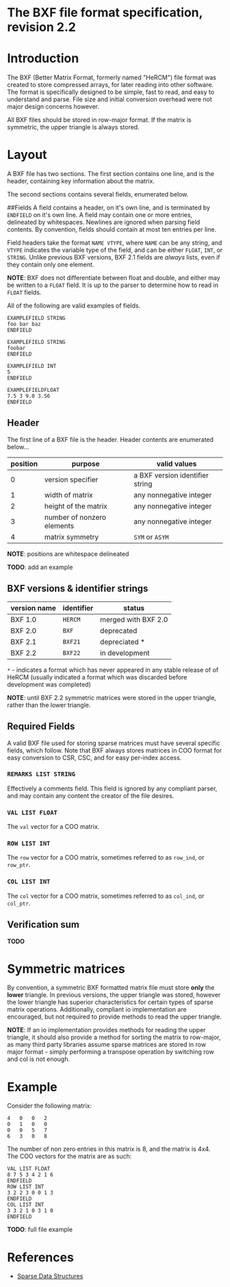 # The BXF file format specification, revision 2.2
# Introduction
The BXF (Better Matrix Format, formerly named "HeRCM") file format was created to store compressed arrays, for later reading into other software. The format is specifically designed to be simple, fast to read, and easy to understand and parse. File size and initial conversion overhead were not major design concerns however. 

All BXF files should be stored in row-major format. If the matrix is symmetric, the upper triangle is always stored. 

# Layout
A BXF file has two sections. The first section contains one line, and is the header, containing key information about the matrix. 

The second sections contains several fields, enumerated below. 

##Fields 
A field contains a header, on it's own line, and is terminated by `ENDFIELD` on it's own line. A field may contain one or more entries, delineated by whitespaces. Newlines are ignored when parsing field contents. By convention, fields should contain at most ten entries per line. 

Field headers take the format `NAME VTYPE`, where `NAME` can be any string, and `VTYPE` indicates the variable type of the field, and can be either `FLOAT`, `INT`, or `STRING`. Unlike previous BXF versions, BXF 2.1 fields are *always* lists, even if they contain only one element. 

**NOTE**: BXF does not differentiate between float and double, and either may be written to a `FLOAT` field. It is up to the parser to determine how to read in `FLOAT` fields. 

All of the following are valid examples of fields. 
```
EXAMPLEFIELD STRING
foo bar baz
ENDFIELD
```
```
EXAMPLEFIELD STRING
foobar
ENDFIELD
```
```
EXAMPLEFIELD INT
5
ENDFIELD
```
```
EXAMPLEFIELDFLOAT 
7.5 3 9.0 3.56
ENDFIELD
```

## Header
The first line of a BXF file is the header. Header contents are enumerated below...

| position | purpose | valid values |
|----------|---------|--------------|
| 0        | version specifier | a BXF version identifier string |
| 1        | width of matrix | any nonnegative integer |
| 2        | height of the matrix | any nonnegative integer | 
| 3        | number of nonzero elements | any nonnegative integer |
| 4        | matrix symmetry | `SYM` or `ASYM` | 

**NOTE**: positions are whitespace delineated 

**TODO**: add an example

## BXF versions & identifier strings

| version name | identifier | status |
|--------------|------------|--------|
| BXF 1.0      | `HERCM`    | merged with BXF 2.0 |
| BXF 2.0      | `BXF  `    | deprecated          |
| BXF 2.1      | `BXF21`    | depreciated *       |
| BXF 2.2      | `BXF22`    | in development      |

`*` - indicates a format which has never appeared in any stable release of 
of HeRCM (usually indicated a format which was discarded before development
was completed)

**NOTE**: until BXF 2.2 symmetric matrices were stored in the upper triangle, 
rather than the lower triangle. 


## Required Fields 
A valid BXF file used for storing sparse matrices must have several specific fields, which follow. Note that BXF always stores matrices in COO format for easy conversion to CSR, CSC, and for easy per-index access. 

### `REMARKS LIST STRING` 
Effectively a comments field. This field is ignored by any compliant parser, and may contain any content the creator of the file desires. 

### `VAL LIST FLOAT`
The `val` vector for a COO matrix. 

### `ROW LIST INT`
The `row` vector for a COO matrix, sometimes referred to as `row_ind`, or `row_ptr`. 

### `COL LIST INT`
The `col` vector for a COO matrix, sometimes referred to as `col_ind`, or `col_ptr`. 

## Verification sum
**TODO**

# Symmetric matrices 
By convention, a symmetric BXF formatted matrix file must store **only** the **lower** triangle. In previous versions, the upper triangle was stored, however the lower triangle has superior characteristics for certain types of sparse matrix operations. Additionally, compliant io implementation are encouraged, but not required to provide methods to read the upper triangle. 

**NOTE**: If an io implementation provides methods for reading the upper triangle, it should also provide a method for sorting the matrix to row-major, as many third party libraries assume sparse matrices are stored in row major format - simply performing a transpose operation by switching row and col is not enough. 

# Example 
Consider the following matrix: 


```
4	0	0	2
0	1	0	0
0	0	5	7
6	3	0	8
```

The number of non zero entries in this matrix is 8, and the matrix is 4x4. The COO vectors for the matrix are as such:

```
VAL LIST FLOAT
8 7 5 3 4 2 1 6
ENDFIELD
ROW LIST INT
3 2 2 3 0 0 1 3
ENDFIELD
COL LIST INT
3 3 2 1 0 3 1 0 
ENDFIELD
```

**TODO**: full file example

# References 
* [Sparse Data Structures](http://amath.colorado.edu/sites/default/files/2015/01/195762631/SparseDataStructs.pdf)
